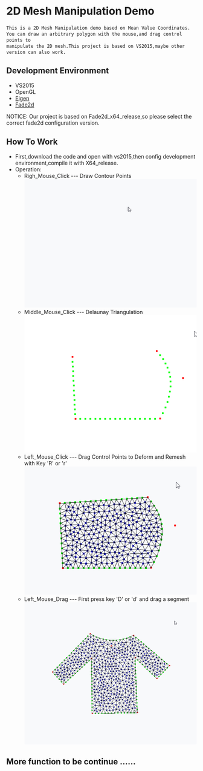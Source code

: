 # 2D Mesh Manipulation Demo

    This is a 2D Mesh Manipulation demo based on Mean Value Coordinates.
    You can draw an arbitrary polygon with the mouse,and drag control points to
    manipulate the 2D mesh.This project is based on VS2015,maybe other version can also work.
## Development Environment
   * VS2015 
   * OpenGL
   * [Eigen](http://eigen.tuxfamily.org/index.php?title=Main_Page)
   * [Fade2d](https://www.geom.at/fade2d/html/)
   
   NOTICE: Our project is based on Fade2d_x64_release,so please select the correct fade2d configuration version.
   
## How To Work
   * First,download the code and open with vs2015,then config development environment,compile it with X64_release.
   * Operation:
        * Righ_Mouse_Click --- Draw Contour Points
        ![](https://github.com/fanghao6666/2D-Mesh-Manipulation/raw/master/picture/draw_contour.gif)
        * Middle_Mouse_Click --- Delaunay Triangulation
        ![](https://github.com/fanghao6666/2D-Mesh-Manipulation/raw/master/picture/delauny.gif)
        * Left_Mouse_Click --- Drag Control Points to Deform and Remesh with Key 'R' or 'r'
        ![](https://github.com/fanghao6666/2D-Mesh-Manipulation/raw/master/picture/mouse_drag.gif)
        * Left_Mouse_Drag  --- First press key 'D' or 'd' and drag a segment
        ![](https://github.com/fanghao6666/2D-Mesh-Manipulation/raw/master/picture/dart.gif)
        
 ## More function to be continue ......
 

